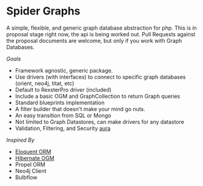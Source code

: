 # Spider Graphs
A simple, flexible, and generic graph database abstraction for php. This is in proposal stage right now, the api is being worked out.
Pull Requests against the proposal documents are welcome, but only if you work with Graph Databases.

*Goals*
  * Framework agnostic, generic package.
  * Use drivers (with interfaces) to connect to specific graph databases (orient, neo4j, titat, etc)
  * Default to RexsterPro driver (included)
  * Include a basic OGM and GraphCollection to return Graph queries
  * Standard blueprints implementation
  * A filter builder that doesn't make your mind go nuts.
  * An easy transition from SQL or Mongo
  * Not limited to Graph Datastores, can make drivers for any datastore
  * Validation, Filtering, and Security [aura](https://github.com/auraphp/Aura.Filter)

*Inspired By*
  * [Eloquent ORM](http://laravel.com/docs/5.0/eloquent)
  * [Hibernate OGM](http://hibernate.org/ogm/)
  * Propel ORM
  * Neo4j Client
  * Bulbflow
  
  
